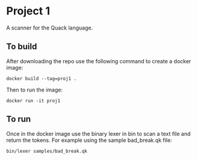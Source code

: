 # Project 1
A scanner for the Quack language.

## To build
After downloading the repo use the following command to create a docker image:

`docker build --tag=proj1 .`

Then to run the image:

`docker run -it proj1`

## To run
Once in the docker image use the binary lexer in bin to scan a text file and
return the tokens.
For example using the sample bad_break.qk file:

`bin/lexer samples/bad_break.qk`
